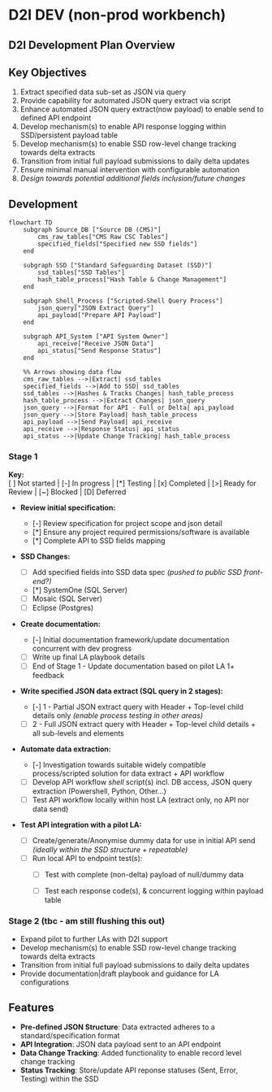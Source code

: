 # D2I DEV (non-prod workbench)

## D2I Development Plan Overview


## Key Objectives
1. Extract specified data sub-set as JSON via query 
2. Provide capability for automated JSON query extract via script
3. Enhance automated JSON query extract(now payload) to enable send to defined API endpoint
4. Develop mechanism(s) to enable API response logging within SSD/persistent payload table
5. Develop mechanism(s) to enable SSD row-level change tracking towards delta extracts
6. Transition from initial full payload submissions to daily delta updates
7. Ensure minimal manual intervention with configurable automation
8. *Design towards potential additional fields inclusion/future changes*

## Development

```mermaid
flowchart TD
    subgraph Source_DB ["Source DB (CMS)"]
        cms_raw_tables["CMS Raw CSC Tables"]
        specified_fields["Specified new SSD fields"]
    end

    subgraph SSD ["Standard Safeguarding Dataset (SSD)"]
        ssd_tables["SSD Tables"]
        hash_table_process["Hash Table & Change Management"]
    end

    subgraph Shell_Process ["Scripted-Shell Query Process"]
        json_query["JSON Extract Query"]
        api_payload["Prepare API Payload"]
    end

    subgraph API_System ["API System Owner"]
        api_receive["Receive JSON Data"]
        api_status["Send Response Status"]
    end

    %% Arrows showing data flow
    cms_raw_tables -->|Extract| ssd_tables
    specified_fields -->|Add to SSD| ssd_tables
    ssd_tables -->|Hashes & Tracks Changes| hash_table_process
    hash_table_process -->|Extract Changes| json_query
    json_query -->|Format for API - Full or Delta| api_payload
    json_query -->|Store Payload| hash_table_process
    api_payload -->|Send Payload| api_receive
    api_receive -->|Response Status| api_status
    api_status -->|Update Change Tracking| hash_table_process
```


### Stage 1
**Key:**  
[ ] Not started | [-] In progress | [*] Testing | [x] Completed | [>] Ready for Review | [~] Blocked | [D] Deferred  

- **Review initial specification:**
  - [-] Review specification for project scope and json detail 
  - [*] Ensure any project required permissions/software is available
  - [*] Complete API to SSD fields mapping

- **SSD Changes:**
  - [ ] Add specified fields into SSD data spec *(pushed to public SSD front-end?)*
  - [*] SystemOne (SQL Server)
  - [ ] Mosaic (SQL Server)
  - [ ] Eclipse (Postgres)

- **Create documentation:**
  - [-] Initial documentation framework/update documentation concurrent with dev progress
  - [ ] Write up final LA playbook details
  - [ ] End of Stage 1 - Update documentation based on pilot LA 1+ feedback

- **Write specified JSON data extract (SQL query in 2 stages):**
  - [-] 1 - Partial JSON extract query with Header + Top-level child details only *(enable process testing in other areas)*
  - [ ] 2 - Full JSON extract query with Header + Top-level child details + all sub-levels and elements

- **Automate data extraction:**
  - [-] Investigation towards suitable widely compatible process/scripted solution for data extract + API workflow
  - [ ] Develop API workflow *shell* script(s) incl. DB access, JSON query extraction (Powershell, Python, Other...)
  - [ ] Test API workflow locally within host LA (extract only, no API nor data send)

- **Test API integration with a pilot LA:**
  - [ ] Create/generate/Anonymise dummy data for use in initial API send *(ideally within the SSD structure + repeatable)*
  - [ ] Run local API to endpoint test(s):
    - [ ] Test with complete (non-delta) payload of null/dummy data
    - [ ] Test each response code(s), & concurrent logging within payload table



### Stage 2 (tbc - am still flushing this out)
- Expand pilot to further LAs with D2I support
- Develop mechanism(s) to enable SSD row-level change tracking towards delta extracts
- Transition from initial full payload submissions to daily delta updates
- Provide documentation|draft playbook and guidance for LA configurations



## Features
- **Pre-defined JSON Structure**: Data extracted adheres to a standard/specification format
- **API Integration**: JSON data payload sent to an API endpoint
- **Data Change Tracking**: Added functionality to enable record level change tracking
- **Status Tracking**: Store/update API reponse statuses (Sent, Error, Testing) within the SSD
